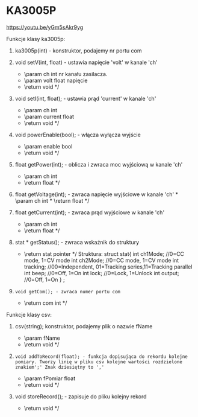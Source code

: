 # KA3005P


https://youtu.be/yGm5sAkr9yg


Funkcje klasy ka3005p:

1. ka3005p(int) - konstruktor, podajemy nr portu com

2. void setV(int, float) - ustawia napięcie 'volt' w kanale 'ch'
     * \param ch int              nr kanału zasilacza.
     * \param volt float        napięcie
     * \return void
     */

3. void setI(int, float); - ustawia prąd 'current' w kanale 'ch'
     * \param ch int
     * \param current float
     * \return void
     */
   
4.  void powerEnable(bool); - włącza wyłącza wyjście
     * \param enable bool
     * \return void
     */

5.   float getPower(int);  - oblicza i zwraca moc wyjściową w kanale 'ch'
     * \param ch int
     * \return float
     */

6.    float getVoltage(int); - zwraca napięcie wyjściowe w kanale 'ch'
     * \param ch int
     * \return float
     */

7.  float getCurrent(int); - zwraca prąd wyjściowe w kanale 'ch'
     * \param ch int
     * \return float
     */

8. stat * getStatus(); - zwraca wskaźnik do struktury 
     * \return stat pointer
     */
     Struktura:
                     struct stat{
                     int ch1Mode;    //0=CC mode, 1=CV mode
                     int ch2Mode;  //0=CC mode, 1=CV mode
                     int tracking;   //00=Independent, 01=Tracking series,11=Tracking parallel
                    int beep;       //0=Off, 1=On
                    int lock;       //0=Lock, 1=Unlock
                    int output;     //0=Off, 1=On
                    } ;    

9.     void getCom(); - zwraca numer portu com
     * \return com int
     */
 

Funkcje klasy csv:

1. csv(string); konstruktor, podajemy plik o nazwie fName
     * \param fName
     * \return void
     */

2.     void addToRecord(float); - funkcja dopisująca do rekordu kolejne pomiary. Tworzy linię w pliku csv kolejne wartości rozdzielone znakiem';' Znak dziesiętny to ','
     * \param fPomiar float
     * \return void
     */

3. void storeRecord(); - zapisuje do pliku kolejny rekord
     * \return void
     */


